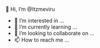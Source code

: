
 👋 Hi, I’m @Itzmeviru
- 👀 I’m interested in ...
- 🌱 I’m currently learning ...
- 💞️ I’m looking to collaborate on ...
- 📫 How to reach me ...

<!---
Itzmeviru/Itzmeviru is a ✨ special ✨ repository because its `README.md` (this file) appears on your GitHub profile.
You can click the Preview link to take a look at your changes.
--->
